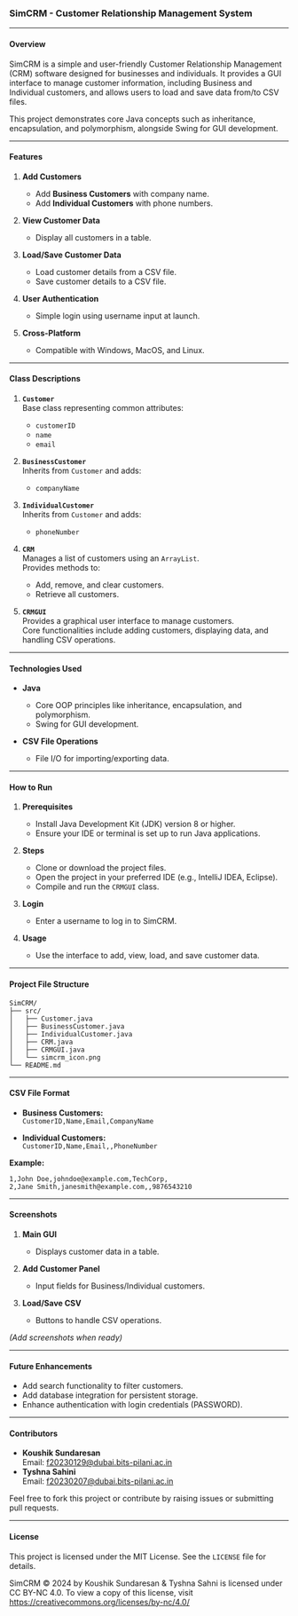 ### **SimCRM - Customer Relationship Management System**

---

#### **Overview**

SimCRM is a simple and user-friendly Customer Relationship Management (CRM) software designed for businesses and individuals. It provides a GUI interface to manage customer information, including Business and Individual customers, and allows users to load and save data from/to CSV files.

This project demonstrates core Java concepts such as inheritance, encapsulation, and polymorphism, alongside Swing for GUI development.

---

#### **Features**

1. **Add Customers**  
   - Add **Business Customers** with company name.  
   - Add **Individual Customers** with phone numbers.

2. **View Customer Data**  
   - Display all customers in a table.

3. **Load/Save Customer Data**  
   - Load customer details from a CSV file.  
   - Save customer details to a CSV file.

4. **User Authentication**  
   - Simple login using username input at launch.

5. **Cross-Platform**  
   - Compatible with Windows, MacOS, and Linux.

---

#### **Class Descriptions**

1. **`Customer`**  
   Base class representing common attributes:  
   - `customerID`  
   - `name`  
   - `email`

2. **`BusinessCustomer`**  
   Inherits from `Customer` and adds:  
   - `companyName`

3. **`IndividualCustomer`**  
   Inherits from `Customer` and adds:  
   - `phoneNumber`

4. **`CRM`**  
   Manages a list of customers using an `ArrayList`.  
   Provides methods to:  
   - Add, remove, and clear customers.  
   - Retrieve all customers.

5. **`CRMGUI`**  
   Provides a graphical user interface to manage customers.  
   Core functionalities include adding customers, displaying data, and handling CSV operations.

---

#### **Technologies Used**

- **Java**  
   - Core OOP principles like inheritance, encapsulation, and polymorphism.  
   - Swing for GUI development.  

- **CSV File Operations**  
   - File I/O for importing/exporting data.

---

#### **How to Run**

1. **Prerequisites**  
   - Install Java Development Kit (JDK) version 8 or higher.  
   - Ensure your IDE or terminal is set up to run Java applications.

2. **Steps**  
   - Clone or download the project files.  
   - Open the project in your preferred IDE (e.g., IntelliJ IDEA, Eclipse).  
   - Compile and run the `CRMGUI` class.  

3. **Login**  
   - Enter a username to log in to SimCRM.  

4. **Usage**  
   - Use the interface to add, view, load, and save customer data.

---

#### **Project File Structure**

```plaintext
SimCRM/
├── src/
│   ├── Customer.java
│   ├── BusinessCustomer.java
│   ├── IndividualCustomer.java
│   ├── CRM.java
│   ├── CRMGUI.java
│   └── simcrm_icon.png
└── README.md
```

---

#### **CSV File Format**

- **Business Customers:**  
  `CustomerID,Name,Email,CompanyName`

- **Individual Customers:**  
  `CustomerID,Name,Email,,PhoneNumber`  

**Example:**  
```csv
1,John Doe,johndoe@example.com,TechCorp,
2,Jane Smith,janesmith@example.com,,9876543210
```

---

#### **Screenshots**

1. **Main GUI**
   - Displays customer data in a table.  

2. **Add Customer Panel**
   - Input fields for Business/Individual customers.  

3. **Load/Save CSV**
   - Buttons to handle CSV operations.  

*(Add screenshots when ready)*

---

#### **Future Enhancements**

- Add search functionality to filter customers.  
- Add database integration for persistent storage.  
- Enhance authentication with login credentials (PASSWORD).  

---

#### **Contributors**

- **Koushik Sundaresan**  
   Email: f20230129@dubai.bits-pilani.ac.in
- **Tyshna Sahini**  
   Email: f20230207@dubai.bits-pilani.ac.in

Feel free to fork this project or contribute by raising issues or submitting pull requests.

---

#### **License**

This project is licensed under the MIT License. See the `LICENSE` file for details.

SimCRM © 2024 by Koushik Sundaresan & Tyshna Sahni is licensed under CC BY-NC 4.0. To view a copy of this license, visit https://creativecommons.org/licenses/by-nc/4.0/
